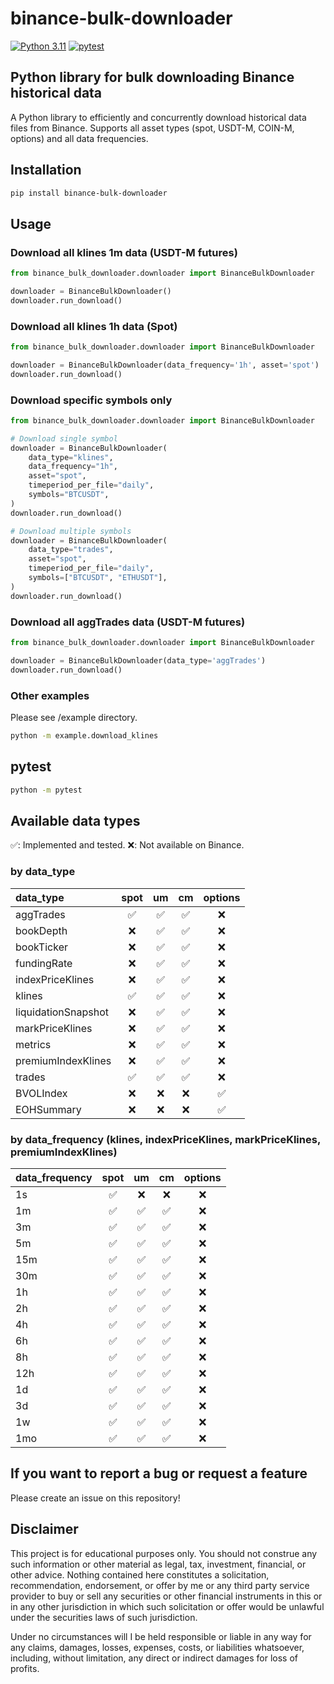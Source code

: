 # binance-bulk-downloader

[![Python 3.11](https://img.shields.io/badge/python-3.11-blue.svg)](https://www.python.org/downloads/release/python-3110//)
[![pytest](https://github.com/aoki-h-jp/binance-bulk-downloader/actions/workflows/pytest.yaml/badge.svg)](https://github.com/aoki-h-jp/binance-bulk-downloader/actions/workflows/pytest.yaml)

## Python library for bulk downloading Binance historical data

A Python library to efficiently and concurrently download historical data files from Binance. Supports all asset types (spot, USDT-M, COIN-M, options) and all data frequencies.

## Installation

```bash
pip install binance-bulk-downloader
```

## Usage

### Download all klines 1m data (USDT-M futures)

```python
from binance_bulk_downloader.downloader import BinanceBulkDownloader

downloader = BinanceBulkDownloader()
downloader.run_download()
```

### Download all klines 1h data (Spot)

```python
from binance_bulk_downloader.downloader import BinanceBulkDownloader

downloader = BinanceBulkDownloader(data_frequency='1h', asset='spot')
downloader.run_download()
```

### Download specific symbols only

```python
from binance_bulk_downloader.downloader import BinanceBulkDownloader

# Download single symbol
downloader = BinanceBulkDownloader(
    data_type="klines",
    data_frequency="1h",
    asset="spot",
    timeperiod_per_file="daily",
    symbols="BTCUSDT",
)
downloader.run_download()

# Download multiple symbols
downloader = BinanceBulkDownloader(
    data_type="trades",
    asset="spot",
    timeperiod_per_file="daily",
    symbols=["BTCUSDT", "ETHUSDT"],
)
downloader.run_download()
```

### Download all aggTrades data (USDT-M futures)

```python
from binance_bulk_downloader.downloader import BinanceBulkDownloader

downloader = BinanceBulkDownloader(data_type='aggTrades')
downloader.run_download()
```

### Other examples

Please see /example directory.

```bash
python -m example.download_klines
```

## pytest

```bash
python -m pytest
```

## Available data types

✅: Implemented and tested. ❌: Not available on Binance.

### by data_type

| data_type           | spot | um   | cm   | options |
| :------------------ | :--: | :--: | :--: | :-----: |
| aggTrades           | ✅   | ✅   | ✅ | ❌      |
| bookDepth           | ❌   | ✅   | ✅ | ❌      |
| bookTicker          | ❌   | ✅   | ✅ | ❌      |
| fundingRate         | ❌   | ✅   | ✅ | ❌      |
| indexPriceKlines    | ❌   | ✅   | ✅ | ❌      |
| klines              | ✅   | ✅   | ✅ | ❌      |
| liquidationSnapshot | ❌   | ✅   | ✅ | ❌      |
| markPriceKlines     | ❌   | ✅   | ✅ | ❌      |
| metrics             | ❌   | ✅   | ✅ | ❌      |
| premiumIndexKlines  | ❌   | ✅   | ✅ | ❌      |
| trades              | ✅   | ✅   | ✅ | ❌      |
| BVOLIndex           | ❌   | ❌   | ❌ | ✅      |
| EOHSummary          | ❌   | ❌   | ❌ | ✅      |

### by data_frequency (klines, indexPriceKlines, markPriceKlines, premiumIndexKlines)

| data_frequency | spot | um   | cm   | options |
| :------------- | :--: | :--: | :--: | :-----: |
| 1s             | ✅   | ❌   | ❌ | ❌      |
| 1m             | ✅   | ✅   | ✅ | ❌      |
| 3m             | ✅   | ✅   | ✅ | ❌      |
| 5m             | ✅   | ✅   | ✅ | ❌      |
| 15m            | ✅   | ✅   | ✅ | ❌      |
| 30m            | ✅   | ✅   | ✅ | ❌      |
| 1h             | ✅   | ✅   | ✅ | ❌      |
| 2h             | ✅   | ✅   | ✅ | ❌      |
| 4h             | ✅   | ✅   | ✅ | ❌      |
| 6h             | ✅   | ✅   | ✅ | ❌      |
| 8h             | ✅   | ✅   | ✅ | ❌      |
| 12h            | ✅   | ✅   | ✅ | ❌      |
| 1d             | ✅   | ✅   | ✅ | ❌      |
| 3d             | ✅   | ✅   | ✅ | ❌      |
| 1w             | ✅   | ✅   | ✅ | ❌      |
| 1mo            | ✅   | ✅   | ✅ | ❌      |

## If you want to report a bug or request a feature

Please create an issue on this repository!

## Disclaimer

This project is for educational purposes only. You should not construe any such information or other material as legal,
tax, investment, financial, or other advice. Nothing contained here constitutes a solicitation, recommendation,
endorsement, or offer by me or any third party service provider to buy or sell any securities or other financial
instruments in this or in any other jurisdiction in which such solicitation or offer would be unlawful under the
securities laws of such jurisdiction.

Under no circumstances will I be held responsible or liable in any way for any claims, damages, losses, expenses, costs,
or liabilities whatsoever, including, without limitation, any direct or indirect damages for loss of profits.
